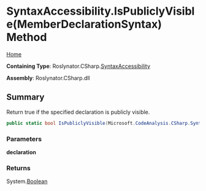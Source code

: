 # SyntaxAccessibility\.IsPubliclyVisible\(MemberDeclarationSyntax\) Method

[Home](../../../../README.md)

**Containing Type**: Roslynator\.CSharp\.[SyntaxAccessibility](../README.md)

**Assembly**: Roslynator\.CSharp\.dll

## Summary

Return true if the specified declaration is publicly visible\.

```csharp
public static bool IsPubliclyVisible(Microsoft.CodeAnalysis.CSharp.Syntax.MemberDeclarationSyntax declaration)
```

### Parameters

**declaration**

### Returns

System\.[Boolean](https://docs.microsoft.com/en-us/dotnet/api/system.boolean)

